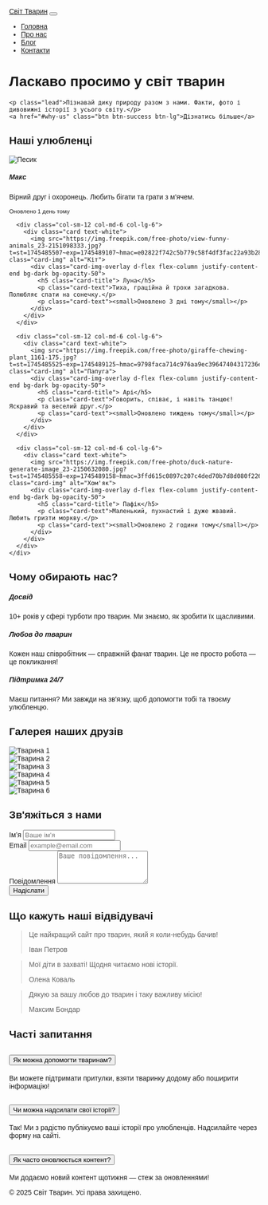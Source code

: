 <!DOCTYPE html>
<html lang="uk">

<head>
  <meta charset="UTF-8">
  <meta name="viewport" content="width=device-width, initial-scale=1">
  <title>Світ Тварин</title>
  <link href="https://cdn.jsdelivr.net/npm/bootstrap@5.3.5/dist/css/bootstrap.min.css" rel="stylesheet">
  <link href="https://fonts.googleapis.com/css2?family=Rubik:wght@300;400;600;700&display=swap&subset=cyrillic" rel="stylesheet">

</head>

<body style="font-family: 'Rubik', sans-serif;">
  <!-- Навігація -->
  <nav class="navbar navbar-expand-lg navbar-dark bg-success">
    <div class="container-fluid">
      <a class="navbar-brand" href="#">Світ Тварин</a>
      <button class="navbar-toggler" type="button" data-bs-toggle="collapse" data-bs-target="#navbarNav">
        <span class="navbar-toggler-icon"></span>
      </button>
      <div class="collapse navbar-collapse" id="navbarNav">
        <ul class="navbar-nav ms-auto">
          <li class="nav-item">
            <a class="nav-link active" href="#">Головна</a>
          </li>
          <li class="nav-item">
            <a class="nav-link" href="#">Про нас</a>
          </li>
          <li class="nav-item">
            <a class="nav-link" href="#">Блог</a>
          </li>
          <li class="nav-item">
            <a class="nav-link" href="#">Контакти</a>
          </li>
        </ul>
      </div>
    </div>
  </nav>

  <!-- Секція героя -->
  <div class="bg-light text-center p-5">
    <h1 class="display-4">Ласкаво просимо у світ тварин</h1>
  
    <p class="lead">Пізнавай дику природу разом з нами. Факти, фото і дивовижні історії з усього світу.</p>
    <a href="#why-us" class="btn btn-success btn-lg">Дізнатись більше</a>
  </div>

  <!-- Картки -->
  <div class="container my-5">
    <h2 class="mb-4 text-center">Наші улюбленці</h2>
    <div class="row g-4">
      <div class="col-sm-12 col-md-6 col-lg-6">
        <div class="card text-white">
          <img src="https://img.freepik.com/free-photo/closeup-shot-raccoon-cleaning-its-hand_181624-23233.jpg?t=st=1745485487~exp=1745489087~hmac=8408b7c78f5d4e0acec314823fe9621df63ee6bda91120839e40c74841ec6913&w=1380" class="card-img" alt="Песик">
          <div class="card-img-overlay d-flex flex-column justify-content-end bg-dark bg-opacity-50">
            <h5 class="card-title"> Макс</h5>
            <p class="card-text">Вірний друг і охоронець. Любить бігати та грати з м'ячем.</p>
            <p class="card-text"><small>Оновлено 1 день тому</small></p>
          </div>
        </div>
      </div>

      <div class="col-sm-12 col-md-6 col-lg-6">
        <div class="card text-white">
          <img src="https://img.freepik.com/free-photo/view-funny-animals_23-2151098333.jpg?t=st=1745485507~exp=1745489107~hmac=e02822f742c5b779c58f4df3fac22a93b28b92c57ee0b7a2119e19a456333037&w=1380" class="card-img" alt="Кіт">
          <div class="card-img-overlay d-flex flex-column justify-content-end bg-dark bg-opacity-50">
            <h5 class="card-title"> Луна</h5>
            <p class="card-text">Тиха, граційна й трохи загадкова. Полюбляє спати на сонечку.</p>
            <p class="card-text"><small>Оновлено 3 дні тому</small></p>
          </div>
        </div>
      </div>

      <div class="col-sm-12 col-md-6 col-lg-6">
        <div class="card text-white">
          <img src="https://img.freepik.com/free-photo/giraffe-chewing-plant_1161-175.jpg?t=st=1745485525~exp=1745489125~hmac=9798faca714c976aa9ec39647404317236e946b2080d6826e3138a872362edc2&w=1380" class="card-img" alt="Папуга">
          <div class="card-img-overlay d-flex flex-column justify-content-end bg-dark bg-opacity-50">
            <h5 class="card-title"> Арі</h5>
            <p class="card-text">Говорить, співає, і навіть танцює! Яскравий та веселий друг.</p>
            <p class="card-text"><small>Оновлено тиждень тому</small></p>
          </div>
        </div>
      </div>

      <div class="col-sm-12 col-md-6 col-lg-6">
        <div class="card text-white">
          <img src="https://img.freepik.com/free-photo/duck-nature-generate-image_23-2150632080.jpg?t=st=1745485558~exp=1745489158~hmac=3ffd615c0897c207c4ded70b7d8d080f226b32d5cf54c38a5fc99795fa2f27d1&w=1380" class="card-img" alt="Хом'як">
          <div class="card-img-overlay d-flex flex-column justify-content-end bg-dark bg-opacity-50">
            <h5 class="card-title"> Пафік</h5>
            <p class="card-text">Маленький, пухнастий і дуже жвавий. Любить гризти моркву.</p>
            <p class="card-text"><small>Оновлено 2 години тому</small></p>
          </div>
        </div>
      </div>
    </div>
  </div>

  <!-- Чому обирають нас -->
  <div class="container my-5" id="why-us">
    <h2 class="text-center mb-4">Чому обирають нас?</h2>
  <div class="row text-center">
    <div class="col-md-4">
      <div class="card border-0">
        <div class="card-body">
          <h5 class="card-title">Досвід</h5>
          <p class="card-text">10+ років у сфері турботи про тварин. Ми знаємо, як зробити їх щасливими.</p>
        </div>
      </div>
    </div>
    <div class="col-md-4">
      <div class="card border-0">
        <div class="card-body">
          <h5 class="card-title">Любов до тварин</h5>
          <p class="card-text">Кожен наш співробітник — справжній фанат тварин. Це не просто робота — це покликання!</p>
        </div>
      </div>
    </div>
    <div class="col-md-4">
      <div class="card border-0">
        <div class="card-body">
          <h5 class="card-title">Підтримка 24/7</h5>
          <p class="card-text">Маєш питання? Ми завжди на зв'язку, щоб допомогти тобі та твоєму улюбленцю.</p>
        </div>
      </div>
    </div>
  </div>
</div>

<!-- Галерея -->
<div class="container my-5">
  <h2 class="text-center mb-4">Галерея наших друзів</h2>
  <div class="row g-3">
    <div class="col-6 col-md-4">
      <img src="https://img.freepik.com/free-photo/green-lizard-branch-green-lizard-sunbathing-wood-green-lizard-climb-wood-jubata-lizard-closeup_488145-3202.jpg?t=st=1745485916~exp=1745489516~hmac=d17f35613f45f5206944260e95397e3df5f1d82d4d58d35e87a1e92b33e36727&w=826" class="img-fluid rounded" alt="Тварина 1">
    </div>
    <div class="col-6 col-md-4">
      <img src="https://img.freepik.com/free-photo/vertical-shot-beautiful-deer-standing-forest-with-blurred-background_181624-6271.jpg?t=st=1745485932~exp=1745489532~hmac=dddaaf1d725bfdf28b3aa5a521201418afe582f0ee612ec3ad8cb7026c1143f9&w=826" class="img-fluid rounded" alt="Тварина 2">
    </div>
    <div class="col-6 col-md-4">
      <img src="https://img.freepik.com/free-photo/green-iguana-closeup-branch-animal-closeup_488145-3329.jpg?t=st=1745485842~exp=1745489442~hmac=83daa778389fd4498a1e5ae9d8d6cc8a2aa04e520b73554f703afffe3b24547f&w=826" class="img-fluid rounded" alt="Тварина 3">
    </div>
    <div class="col-6 col-md-4">
      <img src="https://img.freepik.com/free-photo/close-up-raccoon-nature_23-2151917112.jpg?t=st=1745485868~exp=1745489468~hmac=fea0462b4e8c3df386e8a5a8906b8cff40f7c1ffa3fe8bdd118f9384282277c1&w=740" class="img-fluid rounded" alt="Тварина 4">
    </div>
    <div class="col-6 col-md-4">
      <img src="https://img.freepik.com/free-photo/lovely-pet-portrait-isolated_23-2149192352.jpg?t=st=1745486019~exp=1745489619~hmac=528879b981b52127b55282d10101124abc29246f4226306d279161e230d08cda&w=826" class="img-fluid rounded" alt="Тварина 5">
    </div>
    <div class="col-6 col-md-4">
      <img src="https://img.freepik.com/premium-photo/small-dog-flowers-mini-spitz-dog-chocolate-color_753944-4496.jpg?w=740" class="img-fluid rounded" alt="Тварина 6">
    </div>
  </div>
</div>

<!-- Форма зворотного зв'язку -->
<div class="container my-5">
  <h2 class="text-center mb-4">Зв'яжіться з нами</h2>
  <form class="row g-3">
    <div class="col-md-6">
      <label for="name" class="form-label">Ім’я</label>
      <input type="text" class="form-control" id="name" placeholder="Ваше ім’я">
    </div>
    <div class="col-md-6">
      <label for="email" class="form-label">Email</label>
      <input type="email" class="form-control" id="email" placeholder="example@email.com">
    </div>
    <div class="col-12">
      <label for="message" class="form-label">Повідомлення</label>
      <textarea class="form-control" id="message" rows="4" placeholder="Ваше повідомлення..."></textarea>
    </div>
    <div class="col-12 text-center">
      <button type="submit" class="btn btn-success btn-lg">Надіслати</button>
    </div>
  </form>
</div>


<div class="container my-5">
  <h2 class="text-center mb-4">Що кажуть наші відвідувачі</h2>
  <div class="row text-center">
    <div class="col-md-4">
      <div class="card h-100 shadow">
        <div class="card-body">
          <blockquote class="blockquote mb-0">
            <p>Це найкращий сайт про тварин, який я коли-небудь бачив!</p>
            <footer class="blockquote-footer mt-2">Іван Петров</footer>
          </blockquote>
        </div>
      </div>
    </div>
    <div class="col-md-4">
      <div class="card h-100 shadow">
        <div class="card-body">
          <blockquote class="blockquote mb-0">
            <p>Мої діти в захваті! Щодня читаємо нові історії.</p>
            <footer class="blockquote-footer mt-2">Олена Коваль</footer>
          </blockquote>
        </div>
      </div>
    </div>
    <div class="col-md-4">
      <div class="card h-100 shadow">
        <div class="card-body">
          <blockquote class="blockquote mb-0">
            <p>Дякую за вашу любов до тварин і таку важливу місію!</p>
            <footer class="blockquote-footer mt-2">Максим Бондар</footer>
          </blockquote>
        </div>
      </div>
    </div>
  </div>
</div>


<div class="container my-5">
  <h2 class="text-center mb-4">Часті запитання</h2>
  <div class="accordion" id="faqAccordion">
    <div class="accordion-item">
      <h2 class="accordion-header" id="headingOne">
        <button class="accordion-button" type="button" data-bs-toggle="collapse" data-bs-target="#collapseOne">
          Як можна допомогти тваринам?
        </button>
      </h2>
      <div id="collapseOne" class="accordion-collapse collapse show" data-bs-parent="#faqAccordion">
        <div class="accordion-body">
          Ви можете підтримати притулки, взяти тваринку додому або поширити інформацію!
        </div>
      </div>
    </div>
    <div class="accordion-item">
      <h2 class="accordion-header" id="headingTwo">
        <button class="accordion-button collapsed" type="button" data-bs-toggle="collapse" data-bs-target="#collapseTwo">
          Чи можна надсилати свої історії?
        </button>
      </h2>
      <div id="collapseTwo" class="accordion-collapse collapse" data-bs-parent="#faqAccordion">
        <div class="accordion-body">
          Так! Ми з радістю публікуємо ваші історії про улюбленців. Надсилайте через форму на сайті.
        </div>
      </div>
    </div>
    <div class="accordion-item">
      <h2 class="accordion-header" id="headingThree">
        <button class="accordion-button collapsed" type="button" data-bs-toggle="collapse" data-bs-target="#collapseThree">
          Як часто оновлюється контент?
        </button>
      </h2>
      <div id="collapseThree" class="accordion-collapse collapse" data-bs-parent="#faqAccordion">
        <div class="accordion-body">
          Ми додаємо новий контент щотижня — стеж за оновленнями!
        </div>
      </div>
    </div>
  </div>
</div>


  <!-- Підвал -->
  <footer class="bg-success text-white text-center py-3">
    <p class="mb-0">&copy; 2025 Світ Тварин. Усі права захищено.</p>
  </footer>

  <script src="https://cdn.jsdelivr.net/npm/bootstrap@5.3.5/dist/js/bootstrap.bundle.min.js"></script>
</body>

</html>
